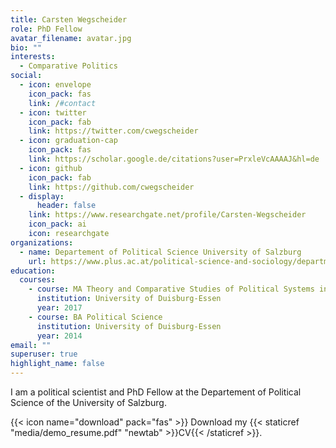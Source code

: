 ```yaml
---
title: Carsten Wegscheider
role: PhD Fellow
avatar_filename: avatar.jpg
bio: ""
interests:
  - Comparative Politics
social:
  - icon: envelope
    icon_pack: fas
    link: /#contact
  - icon: twitter
    icon_pack: fab
    link: https://twitter.com/cwegscheider
  - icon: graduation-cap
    icon_pack: fas
    link: https://scholar.google.de/citations?user=PrxleVcAAAAJ&hl=de
  - icon: github
    icon_pack: fab
    link: https://github.com/cwegscheider
  - display:
      header: false
    link: https://www.researchgate.net/profile/Carsten-Wegscheider
    icon_pack: ai
    icon: researchgate
organizations:
  - name: Departement of Political Science University of Salzburg
    url: https://www.plus.ac.at/political-science-and-sociology/department-of-political-science/?lang=en
education:
  courses:
    - course: MA Theory and Comparative Studies of Political Systems in Transition
      institution: University of Duisburg-Essen
      year: 2017
    - course: BA Political Science
      institution: University of Duisburg-Essen
      year: 2014
email: ""
superuser: true
highlight_name: false
---
```

I am a political scientist and PhD Fellow at the Departement of Political Science of the University of Salzburg.


{{< icon name="download" pack="fas" >}} Download my {{< staticref "media/demo_resume.pdf" "newtab" >}}CV{{< /staticref >}}.

